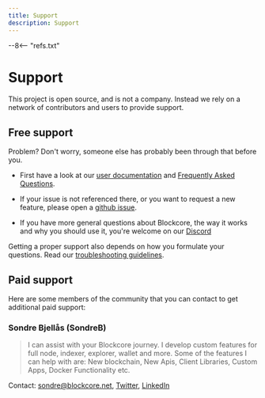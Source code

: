 ```yaml
---
title: Support
description: Support
---
```

--8<-- "refs.txt"

# Support

This project is open source, and is not a company. Instead we rely on a network of contributors and users to provide support.

## Free support

Problem? Don't worry, someone else has probably been through that before you.

* First have a look at our [user documentation](./index.md) and [Frequently Asked Questions](./faq/index.md).

* If your issue is not referenced there, or you want to request a new feature, please open a [github issue](https://github.com/block-core/blockcore/issues).

* If you have more general questions about Blockcore, the way it works and why you should use it, you're welcome on our [Discord](https://www.blockcore.net/discord)

Getting a proper support also depends on how you formulate your questions. Read our [troubleshooting guidelines](./troubleshooting.md).

## Paid support

Here are some members of the community that you can contact to get additional paid support:

### Sondre Bjellås (SondreB)

> I can assist with your Blockcore journey. I develop custom features for full node, indexer, explorer, wallet and more. Some of the features I can help with are: New blockchain, New Apis, Client Libraries, Custom Apps, Docker Functionality etc.

Contact: sondre@blockcore.net, [Twitter](https://twitter.com/sondreb), [LinkedIn](https://www.linkedin.com/in/sondreb/)
